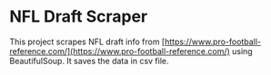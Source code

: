 # NFL Draft Scraper

This project scrapes NFL draft info from [https://www.pro-football-reference.com/](https://www.pro-football-reference.com/) using BeautifulSoup. It saves the data in csv file.
